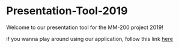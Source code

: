 # Presentation-Tool-2019
 Welcome to our presentation tool for the MM-200 project 2019!
 
 if you wanna play around using our application, follow this link [here](http://presentation-tool-2019.herokuapp.com/html/login.html)
 

